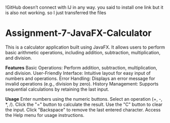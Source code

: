 !GitHub doesn’t connect with IJ in any way. you said to install one link but it is also not working. so I just transferred the files


# Assignment-7-JavaFX-Calculator
This is a calculator application built using JavaFX. It allows users to perform basic arithmetic operations, including addition, subtraction, multiplication, and division.

**Features**
Basic Operations: Perform addition, subtraction, multiplication, and division.
User-Friendly Interface: Intuitive layout for easy input of numbers and operations.
Error Handling: Displays an error message for invalid operations (e.g., division by zero).
History Management: Supports sequential calculations by retaining the last input.


**Usage**
Enter numbers using the numeric buttons.
Select an operation (+, -, *, /).
Click the "=" button to calculate the result.
Use the "C" button to clear the input.
Click "Backspace" to remove the last entered character.
Access the Help menu for usage instructions.
